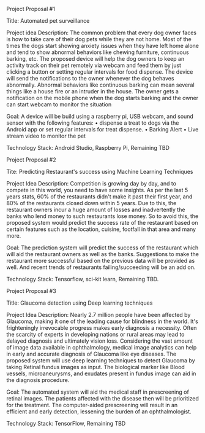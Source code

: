 Project Proposal #1

Title: Automated pet surveillance

Project idea Description: The common problem that every dog owner faces is how to take care of their dog pets while they are not home. Most of the times the dogs start showing anxiety issues when they have left home alone and tend to show abnormal behaviors like chewing furniture, continuous barking, etc. The proposed device will help the dog owners to keep an activity track on their pet remotely via webcam and feed them by just clicking a button or setting regular intervals for food dispense. The device will send the notifications to the owner whenever the dog behaves abnormally. Abnormal behaviors like continuous barking can mean several things like a house fire or an intruder in the house. The owner gets a notification on the mobile phone when the dog starts barking and the owner can start webcam to monitor the situation

Goal: A device will be build using a raspberry pi, USB webcam, and sound sensor with the following features:
    • dispense a treat to dogs via the Android app or set regular intervals for treat dispense.
    • Barking Alert
    • Live stream video to monitor the pet

Technology Stack: Android Studio, Raspberry Pi, Remaining TBD

Project Proposal #2

Tite: Predicting Restaurant's success using Machine Learning Techniques

Project Idea Description: Competition is growing day by day, and to compete in this world, you need to have some insights. As per the last 5 years stats, 60% of the restaurants didn't make it past their first year, and 80% of the restaurants closed down within 5 years. Due to this, the restaurant owners incur a huge amount of losses and inadvertently the banks who lend money to such restaurants lose money. So to avoid this, the proposed system would predict the success rate of the restaurant based on certain features such as the location, cuisine, footfall in that area and many more.

Goal: The prediction system will predict the success of the restaurant which will aid the restaurant owners as well as the banks. Suggestions to make the restaurant more successful based on the previous data will be provided as well. And recent trends of restaurants failing/succeeding will be an add on.

Technology Stack: Tensorflow, sci-kit learn, Remaining TBD.

Project Proposal #3

Title: Glaucoma detection using Deep learning techniques

Project Idea Description: Nearly 2.7 million people have been affected by Glaucoma, making it one of the leading cause for blindness in the world. It's frighteningly irrevocable progress makes early diagnosis a necessity. Often the scarcity of experts in developing nations or rural areas may lead to delayed diagnosis and ultimately vision loss. Considering the vast amount of image data available in ophthalmology, medical image analytics can help in early and accurate diagnosis of Glaucoma like eye diseases. The proposed system will use deep learning techniques to detect Glaucoma by taking Retinal fundus images as input. The biological marker like Blood vessels, microaneurysms, and exudates present in fundus image can aid in the diagnosis procedure.

Goal: The automated system will aid the medical staff in prescreening of retinal images. The patients affected with the disease then will be prioritized for the treatment. The computer-aided prescreening will result in an efficient and early detection, lessening the burden of an ophthalmologist.

Technology Stack: TensorFlow, Remaining TBD

